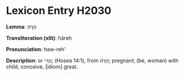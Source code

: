 # Lexicon Entry H2030

**Lemma**: הָרֶה

**Transliteration (xlit)**: hâreh

**Pronunciation**: haw-reh'

**Description**:
or הָרִי; (Hosea 14:1), from הָרָה; pregnant; (be, woman) with child, conceive, [idiom] great.
